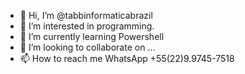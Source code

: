 - 👋 Hi, I’m @tabbinformaticabrazil
- 👀 I’m interested in programming.
- 🌱 I’m currently learning Powershell
- 💞️ I’m looking to collaborate on ...
- 📫 How to reach me WhatsApp +55(22)9.9745-7518

<!---
tabbinformaticabrazil/tabbinformaticabrazil is a ✨ special ✨ repository because its `README.md` (this file) appears on your GitHub profile.
You can click the Preview link to take a look at your changes.
--->
